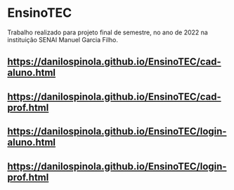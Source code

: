 # EnsinoTEC
Trabalho realizado para projeto final de semestre, no ano de 2022 na instituição SENAI Manuel Garcia Filho.

<h2><a href="https://danilospinola.github.io/EnsinoTEC/cad-aluno.html">https://danilospinola.github.io/EnsinoTEC/cad-aluno.html</a></h2>
<h2><a href="https://danilospinola.github.io/EnsinoTEC/cad-prof.html">https://danilospinola.github.io/EnsinoTEC/cad-prof.html</a></h2>
<h2><a href="https://danilospinola.github.io/EnsinoTEC/login-aluno.html">https://danilospinola.github.io/EnsinoTEC/login-aluno.html</a></h2>
<h2><a href="https://danilospinola.github.io/EnsinoTEC/login-prof.html">https://danilospinola.github.io/EnsinoTEC/login-prof.html</a></h2>
